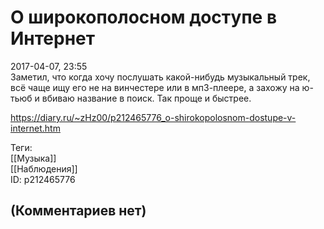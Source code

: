 О широкополосном доступе в Интернет
===================================

  
2017-04-07, 23:55  
 Заметил, что когда хочу послушать какой-нибудь музыкальный трек, всё чаще ищу его не на винчестере или в мп3-плеере, а захожу на ю-тьюб и вбиваю название в поиск. Так проще и быстрее.   
  
<https://diary.ru/~zHz00/p212465776_o-shirokopolosnom-dostupe-v-internet.htm>  
  
Теги:  
[[Музыка]]  
[[Наблюдения]]  
ID: p212465776  


(Комментариев нет)
------------------